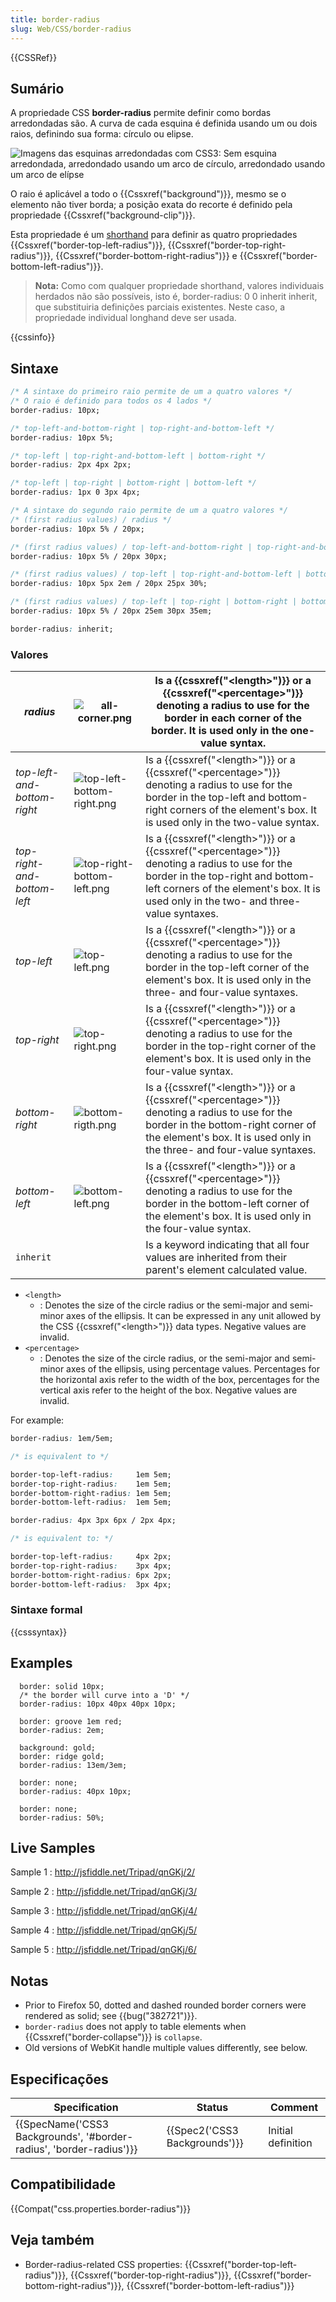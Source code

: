 ```yaml
---
title: border-radius
slug: Web/CSS/border-radius
---
```


{{CSSRef}}

## Sumário

A propriedade CSS **border-radius** permite definir como bordas arredondadas são. A curva de cada esquina é definida usando um ou dois raios, definindo sua forma: círculo ou elipse.

![Imagens das esquinas arredondadas com CSS3: Sem esquina arredondada, arredondado usando um arco de círculo, arredondado usando um arco de elípse](/files/13813/border-radius-sh.png)

O raio é aplicável a todo o {{Cssxref("background")}}, mesmo se o elemento não tiver borda; a posição exata do recorte é definido pela propriedade {{Cssxref("background-clip")}}.

Esta propriedade é um [shorthand](/pt-BR/docs/Web/CSS/Shorthand_properties) para definir as quatro propriedades {{Cssxref("border-top-left-radius")}}, {{Cssxref("border-top-right-radius")}}, {{Cssxref("border-bottom-right-radius")}} e {{Cssxref("border-bottom-left-radius")}}.

> **Nota:** Como com qualquer propriedade shorthand, valores individuais herdados não são possíveis, isto é, border-radius: 0 0 inherit inherit, que substituiria definições parciais existentes. Neste caso, a propriedade individual longhand deve ser usada.

{{cssinfo}}

## Sintaxe

```css
/* A sintaxe do primeiro raio permite de um a quatro valores */
/* O raio é definido para todos os 4 lados */
border-radius: 10px;

/* top-left-and-bottom-right | top-right-and-bottom-left */
border-radius: 10px 5%;

/* top-left | top-right-and-bottom-left | bottom-right */
border-radius: 2px 4px 2px;

/* top-left | top-right | bottom-right | bottom-left */
border-radius: 1px 0 3px 4px;

/* A sintaxe do segundo raio permite de um a quatro valores */
/* (first radius values) / radius */
border-radius: 10px 5% / 20px;

/* (first radius values) / top-left-and-bottom-right | top-right-and-bottom-left */
border-radius: 10px 5% / 20px 30px;

/* (first radius values) / top-left | top-right-and-bottom-left | bottom-right */
border-radius: 10px 5px 2em / 20px 25px 30%;

/* (first radius values) / top-left | top-right | bottom-right | bottom-left */
border-radius: 10px 5% / 20px 25em 30px 35em;

border-radius: inherit;
```

### Valores

| _radius_                    | ![all-corner.png](/@api/deki/files/6138/=all-corner.png)                       | Is a {{cssxref("&lt;length&gt;")}} or a {{cssxref("&lt;percentage&gt;")}} denoting a radius to use for the border in each corner of the border. It is used only in the one-value syntax.                                               |
| --------------------------- | ------------------------------------------------------------------------------ | ------------------------------------------------------------------------------------------------------------------------------------------------------------------------------------------------------------------------------------------------------------ |
| _top-left-and-bottom-right_ | ![top-left-bottom-right.png](/@api/deki/files/6141/=top-left-bottom-right.png) | Is a {{cssxref("&lt;length&gt;")}} or a {{cssxref("&lt;percentage&gt;")}} denoting a radius to use for the border in the top-left and bottom-right corners of the element's box. It is used only in the two-value syntax.              |
| _top-right-and-bottom-left_ | ![top-right-bottom-left.png](/@api/deki/files/6143/=top-right-bottom-left.png) | Is a {{cssxref("&lt;length&gt;")}} or a {{cssxref("&lt;percentage&gt;")}} denoting a radius to use for the border in the top-right and bottom-left corners of the element's box. It is used only in the two- and three-value syntaxes. |
| _top-left_                  | ![top-left.png](/@api/deki/files/6142/=top-left.png)                           | Is a {{cssxref("&lt;length&gt;")}} or a {{cssxref("&lt;percentage&gt;")}} denoting a radius to use for the border in the top-left corner of the element's box. It is used only in the three- and four-value syntaxes.                  |
| _top-right_                 | ![top-right.png](/@api/deki/files/6144/=top-right.png)                         | Is a {{cssxref("&lt;length&gt;")}} or a {{cssxref("&lt;percentage&gt;")}} denoting a radius to use for the border in the top-right corner of the element's box. It is used only in the four-value syntax.                              |
| _bottom-right_              | ![bottom-rigth.png](/@api/deki/files/6140/=bottom-rigth.png)                   | Is a {{cssxref("&lt;length&gt;")}} or a {{cssxref("&lt;percentage&gt;")}} denoting a radius to use for the border in the bottom-right corner of the element's box. It is used only in the three- and four-value syntaxes.              |
| _bottom-left_               | ![bottom-left.png](/@api/deki/files/6139/=bottom-left.png)                     | Is a {{cssxref("&lt;length&gt;")}} or a {{cssxref("&lt;percentage&gt;")}} denoting a radius to use for the border in the bottom-left corner of the element's box. It is used only in the four-value syntax.                            |
| `inherit`                   |                                                                                | Is a keyword indicating that all four values are inherited from their parent's element calculated value.                                                                                                                                                     |

- `<length>`
  - : Denotes the size of the circle radius or the semi-major and semi-minor axes of the ellipsis. It can be expressed in any unit allowed by the CSS {{cssxref("&lt;length&gt;")}} data types. Negative values are invalid.
- `<percentage>`
  - : Denotes the size of the circle radius, or the semi-major and semi-minor axes of the ellipsis, using percentage values. Percentages for the horizontal axis refer to the width of the box, percentages for the vertical axis refer to the height of the box. Negative values are invalid.

For example:

```css
border-radius: 1em/5em;

/* is equivalent to */

border-top-left-radius:     1em 5em;
border-top-right-radius:    1em 5em;
border-bottom-right-radius: 1em 5em;
border-bottom-left-radius:  1em 5em;
```

```css
border-radius: 4px 3px 6px / 2px 4px;

/* is equivalent to: */

border-top-left-radius:     4px 2px;
border-top-right-radius:    3px 4px;
border-bottom-right-radius: 6px 2px;
border-bottom-left-radius:  3px 4px;
```

### Sintaxe formal

{{csssyntax}}

## Examples

```
  border: solid 10px;
  /* the border will curve into a 'D' */
  border-radius: 10px 40px 40px 10px;
```

```
  border: groove 1em red;
  border-radius: 2em;
```

```
  background: gold;
  border: ridge gold;
  border-radius: 13em/3em;
```

```
  border: none;
  border-radius: 40px 10px;
```

```
  border: none;
  border-radius: 50%;
```

## Live Samples

Sample 1 : <http://jsfiddle.net/Tripad/qnGKj/2/>

Sample 2 : <http://jsfiddle.net/Tripad/qnGKj/3/>

Sample 3 : <http://jsfiddle.net/Tripad/qnGKj/4/>

Sample 4 : <http://jsfiddle.net/Tripad/qnGKj/5/>

Sample 5 : <http://jsfiddle.net/Tripad/qnGKj/6/>

## Notas

- Prior to Firefox 50, dotted and dashed rounded border corners were rendered as solid; see {{bug("382721")}}.
- `border-radius` does not apply to table elements when {{Cssxref("border-collapse")}} is `collapse`.
- Old versions of WebKit handle multiple values differently, see below.

## Especificações

| Specification                                                                            | Status                                   | Comment            |
| ---------------------------------------------------------------------------------------- | ---------------------------------------- | ------------------ |
| {{SpecName('CSS3 Backgrounds', '#border-radius', 'border-radius')}} | {{Spec2('CSS3 Backgrounds')}} | Initial definition |

## Compatibilidade

{{Compat("css.properties.border-radius")}}

## Veja também

- Border-radius-related CSS properties: {{Cssxref("border-top-left-radius")}}, {{Cssxref("border-top-right-radius")}}, {{Cssxref("border-bottom-right-radius")}}, {{Cssxref("border-bottom-left-radius")}}
